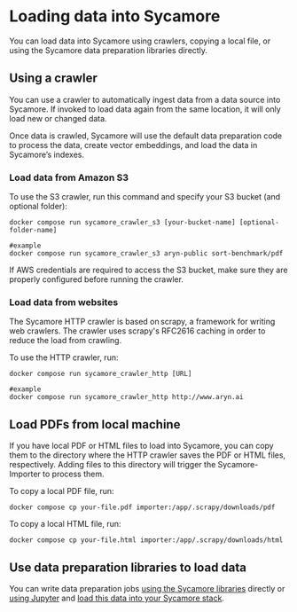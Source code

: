 # Loading data into Sycamore

You can load data into Sycamore using crawlers, copying a local file, or using the Sycamore data preparation libraries directly.


## Using a crawler
You can use a crawler to automatically ingest data from a data source into Sycamore. If invoked to load data again from the same location, it will only load new or changed data.

Once data is crawled, Sycamore will use the default data preparation code to process the data, create vector embeddings, and load the data in Sycamore’s indexes.

### Load data from Amazon S3

To use the S3 crawler, run this command and specify your S3 bucket (and optional folder):

```
docker compose run sycamore_crawler_s3 [your-bucket-name] [optional-folder-name]

#example
docker compose run sycamore_crawler_s3 aryn-public sort-benchmark/pdf
```

If AWS credentials are required to access the S3 bucket, make sure they are properly configured before running the crawler.

### Load data from websites

The Sycamore HTTP crawler is based on scrapy, a framework for writing web crawlers. The crawler uses scrapy's RFC2616 caching in order to reduce the load from crawling.

To use the HTTP crawler, run:

```
docker compose run sycamore_crawler_http [URL]

#example
docker compose run sycamore_crawler_http http://www.aryn.ai
```

## Load PDFs from local machine

If you have local PDF or HTML files to load into Sycamore, you can copy them to the directory where the HTTP crawler saves the PDF or HTML files, respectively. Adding files to this directory will trigger the Sycamore-Importer to process them.

To copy a local PDF file, run:

`docker compose cp your-file.pdf importer:/app/.scrapy/downloads/pdf`

To copy a local HTML file, run:

`docker compose cp your-file.html importer:/app/.scrapy/downloads/html`


## Use data preparation libraries to load data

You can write data preparation jobs [using the Sycamore libraries](/installing_sycamore_libraries_locally.md) directly or [using Jupyter](/using_jupyter.md) and [load this data into your Sycamore stack](/running_a_data_preparation_job.md). 
